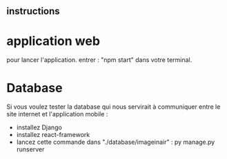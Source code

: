 ## instructions

# application web

pour lancer l'application. entrer : "npm start" dans votre terminal.

# Database

Si vous voulez tester la database qui nous servirait à communiquer entre le site internet et l'application mobile :
 - installez Django
 - installez react-framework
 - lancez cette commande dans "./database/imageinair" : py manage.py runserver